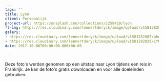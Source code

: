 ```yaml
---
tags: ''
title: Lyon
client: Persoonlijk
project-url: https://unsplash.com/collections/2259410/lyon
ft-img: https://res.cloudinary.com/lennertderyck/image/upload/v1581282807/photo-1504882980278-1bb26861a895_1_xjwtzg.jpg
galery:
- https://res.cloudinary.com/lennertderyck/image/upload/v1581282807/photo-1504882980278-1bb26861a895_1_xjwtzg.jpg
- https://res.cloudinary.com/lennertderyck/image/upload/v1581282825/LYON_003_SMALL-1142x639_zkdg8g.jpg
date: 2017-10-06T00:00:00.000+00:00

---
```

Deze foto's werden genomen op een uitstap naar Lyon tijdens een reis in Frankrijk. Je kan de foto's gratis downloaden en voor alle doeleinden gebruiken.